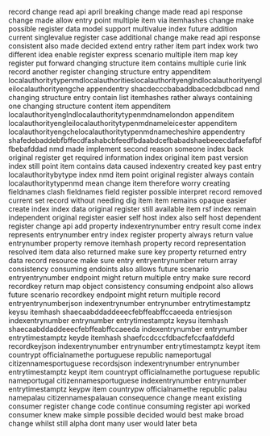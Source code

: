 record change read api april breaking change made read api response change made allow entry point multiple item via itemhashes change make possible register data model support multivalue index future addition current singlevalue register case additional change make read api response consistent also made decided extend entry rather item part index work two different idea enable register express scenario multiple item map key register put forward changing structure item contains multiple curie link record another register changing structure entry appenditem localauthoritytypenmdlocalauthoritieslocalauthorityenglndlocalauthorityengleilocalauthorityengche appendentry shacdecccbabaddbacedcbdbcad nmd changing structure entry contain list itemhashes rather always containing one changing structure content item appenditem localauthorityenglndlocalauthoritytypenmdnamelondon appenditem localauthorityengleilocalauthoritytypenmdnameleicester appenditem localauthorityengchelocalauthoritytypenmdnamecheshire appendentry shafedebaddebfbffecdfashabcbfeedfbdaabdcefbabadshaebeeecdafaefafbffbebafddad nmd made implement second reason someone index back original register get required information index original item past version index still point item contains data caused indexentry created key past entry localauthoritybytype index nmd item point original register always contain localauthoritytypenmd mean change item therefore worry creating fieldnames clash fieldnames field register possible interpret record removed current set record without needing dig item item remains opaque easier create index index data original register still available item rsf index remain independent original register easier self host index also self host dependent register change api add property indexentrynumber entry result come index represents entrynumber entry index register property always return value entrynumber property remove itemhash property record representation resolved item data also returned make sure key property returned entry data record resource make sure entry entryentrynumber return array consistency consuming endoints also allows future scenario entryentrynumber endpoint might return multiple entry make sure record recordkey return map object consistency consuming endpoint also allows future scenario recordkey endpoint might return multiple record entryentrynumberjson indexentrynumber entrynumber entrytimestamptz keysu itemhash shaecaabddaddeeecfebffeabffccaeeda entriesjson indexentrynumber entrynumber entrytimestamptz keysu itemhash shaecaabddaddeeecfebffeabffccaeeda indexentrynumber entrynumber entrytimestamptz keyde itemhash shaefccdcccfdbacfefccfaafddefd recordkeyjson indexentrynumber entrynumber entrytimestamptz keypt item countrypt officialnamethe portuguese republic nameportugal citizennamesportuguese recordsjson indexentrynumber entrynumber entrytimestamptz keypt item countrypt officialnamethe portuguese republic nameportugal citizennamesportuguese indexentrynumber entrynumber entrytimestamptz keypw item countrypw officialnamethe republic palau namepalau citizennamespalauan consequence change meant existing consumer register change code continue consuming register api worked consumer knew make simple possible decided would best make broad change whilst still alpha dont many user would later beta